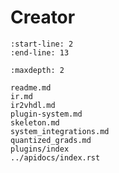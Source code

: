 # Creator



```{include} ../../README.md
:start-line: 2
:end-line: 13
```

```{toctree}
:maxdepth: 2

readme.md
ir.md
ir2vhdl.md
plugin-system.md
skeleton.md
system_integrations.md
quantized_grads.md
plugins/index
../apidocs/index.rst
```

